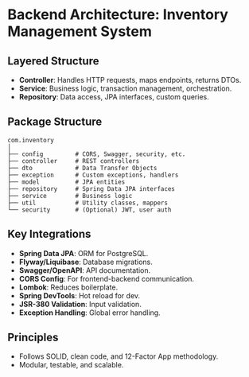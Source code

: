 # Backend Architecture: Inventory Management System

## Layered Structure

- **Controller**: Handles HTTP requests, maps endpoints, returns DTOs.
- **Service**: Business logic, transaction management, orchestration.
- **Repository**: Data access, JPA interfaces, custom queries.

## Package Structure

```
com.inventory
│
├── config         # CORS, Swagger, security, etc.
├── controller     # REST controllers
├── dto            # Data Transfer Objects
├── exception      # Custom exceptions, handlers
├── model          # JPA entities
├── repository     # Spring Data JPA interfaces
├── service        # Business logic
├── util           # Utility classes, mappers
└── security       # (Optional) JWT, user auth
```

## Key Integrations

- **Spring Data JPA**: ORM for PostgreSQL.
- **Flyway/Liquibase**: Database migrations.
- **Swagger/OpenAPI**: API documentation.
- **CORS Config**: For frontend-backend communication.
- **Lombok**: Reduces boilerplate.
- **Spring DevTools**: Hot reload for dev.
- **JSR-380 Validation**: Input validation.
- **Exception Handling**: Global error handling.

## Principles

- Follows SOLID, clean code, and 12-Factor App methodology.
- Modular, testable, and scalable.